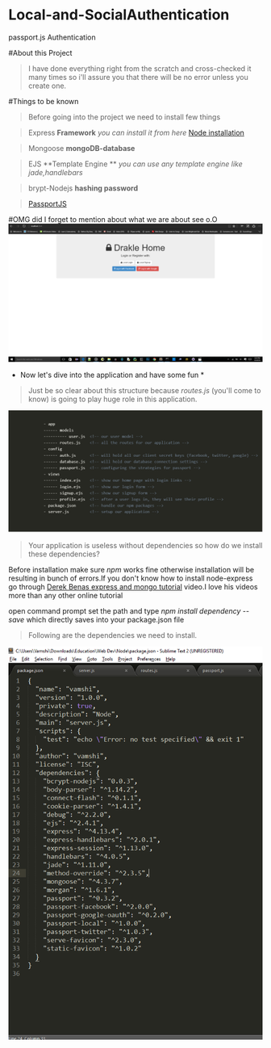 # Local-and-SocialAuthentication
passport.js Authentication

#About this Project
   >I have done everything right from the scratch and cross-checked it many times so i'll assure you that there will be no error unless you create one.
   
#Things to be known
   >Before going into the project we need to install few things
   
   >Express **Framework** *you can install it from here* [Node installation](https://nodejs.org/en/) 
       
   >Mongoose **mongoDB-database**
       
   >EJS **Template Engine ** *you can use any template engine like jade,handlebars*
       
   >brypt-Nodejs **hashing password**
  
   >[PassportJS](http://passportjs.org/docs)
  
#OMG did I forget to mention about what we are about see o.O
![alt text](https://github.com/vamshi9/Local-and-SocialAuthentication/blob/master/images/Screenshot%20(135).png "home page")

* Now let's dive into the application and have some fun * 

>Just be so clear about this structure because *routes.js* (you'll come to know) is going to play huge role in this application.

![alt text](https://github.com/vamshi9/Local-and-SocialAuthentication/blob/master/images/Capture.PNG "Application Structure")
 
>Your application is useless without dependencies so how do we install these dependencies?

   Before installation make sure *npm* works fine otherwise installation will be resulting in bunch of errors.If you don't know how to install node-express go through [Derek Benas express and mongo tutorial](https://www.youtube.com/playlist?list=PLGLfVvz_LVvSpxyVx5XcprEgvhJ1BzruD) video.I love his videos more than any other online tutorial
   
   open command prompt set the path and type *npm install dependency --save* which directly saves into your package.json file
   
>Following are the dependencies we need to install.

![alt text](https://github.com/vamshi9/Local-and-SocialAuthentication/blob/master/images/Screenshot%20(128).png)



